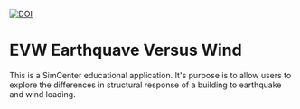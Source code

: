 [![DOI](https://zenodo.org/badge/DOI/10.5281/zenodo.1410695.svg)](https://doi.org/10.5281/zenodo.1410695)

# EVW Earthquave Versus Wind

This is a SimCenter educational application. It's purpose is to allow users to explore the differences
in structural response of a building to earthquake and wind loading.
